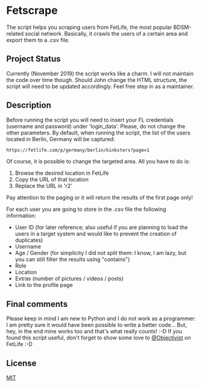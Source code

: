 ﻿# Fetscrape

The script helps you scraping users from FetLife, the most popular BDSM-related social network. Basically, it crawls the users of a certain area and export them to a .csv file.


## Project Status

Currently (November 2019) the script works like a charm. I will not maintain the code over time though. Should John change the HTML structure, the script will need to be updated accordingly. Feel free step in as a maintainer.


## Description

Before running the script you will need to insert your FL credentials (username and password) under 'login_data'. Please, do not change the other parameters.
By default, when running the script, the list of the users located in Berlin, Germany will be captured:

```bash
https://fetlife.com/p/germany/berlin/kinksters?page=1
```

Of course, it is possible to change the targeted area. All you have to do is:
1) Browse the desired location in FetLife
2) Copy the URL of that location 
3) Replace the URL in 'r2'

Pay attention to the paging or it will return the results of the first page only!

For each user you are going to store in the .csv file the following information:

- User ID (for later reference; also useful if you are planning to load the users in a target system and would like to prevent the creation of duplicates)
- Username 
- Age / Gender (for simplicity I did not split them: I know, I am lazy, but you can still filter the results using "contains")
- Role
- Location
- Extras (number of pictures / videos / posts)
- Link to the profile page


## Final comments
Please keep in mind I am new to Python and I do not work as a programmer: I am pretty sure it would have been possible to write a better code... But, hey, in the end mine works too and that's what really counts! :-D
If you found this script useful, don't forget to show some love to [@Objectivist](https://fetlife.com/users/1296385) on FetLife :-D

## License

[MIT](https://choosealicense.com/licenses/mit/)
